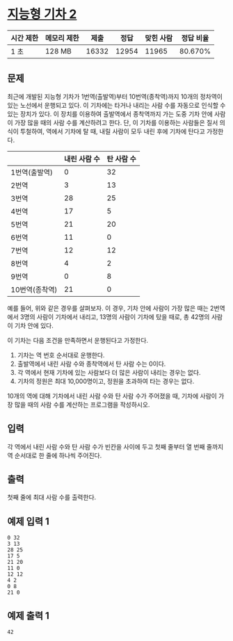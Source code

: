 # [지능형 기차 2](https://www.acmicpc.net/problem/2460)

| 시간 제한 | 메모리 제한 | 제출 | 정답 | 맞힌 사람 | 정답 비율 |
| --- | --- | --- | --- | --- | --- |
| 1 초 | 128 MB | 16332 | 12954 | 11965 | 80.670% |

## 문제

최근에 개발된 지능형 기차가 1번역(출발역)부터 10번역(종착역)까지 10개의 정차역이 있는 노선에서 운행되고 있다. 이 기차에는 타거나 내리는 사람 수를 자동으로 인식할 수 있는 장치가 있다. 이 장치를 이용하여 출발역에서 종착역까지 가는 도중 기차 안에 사람이 가장 많을 때의 사람 수를 계산하려고 한다. 단, 이 기차를 이용하는 사람들은 질서 의식이 투철하여, 역에서 기차에 탈 때, 내릴 사람이 모두 내린 후에 기차에 탄다고 가정한다.

|  | 내린 사람 수 | 탄 사람 수 |
| --- | --- | --- |
| 1번역(출발역) | 0 | 32 |
| 2번역 | 3 | 13 |
| 3번역 | 28 | 25 |
| 4번역 | 17 | 5 |
| 5번역 | 21 | 20 |
| 6번역 | 11 | 0 |
| 7번역 | 12 | 12 |
| 8번역 | 4 | 2 |
| 9번역 | 0 | 8 |
| 10번역(종착역) | 21 | 0 |

예를 들어, 위와 같은 경우를 살펴보자. 이 경우, 기차 안에 사람이 가장 많은 때는 2번역에서 3명의 사람이 기차에서 내리고, 13명의 사람이 기차에 탔을 때로, 총 42명의 사람이 기차 안에 있다.

이 기차는 다음 조건을 만족하면서 운행된다고 가정한다.

1. 기차는 역 번호 순서대로 운행한다.
2. 출발역에서 내린 사람 수와 종착역에서 탄 사람 수는 0이다.
3. 각 역에서 현재 기차에 있는 사람보다 더 많은 사람이 내리는 경우는 없다.
4. 기차의 정원은 최대 10,000명이고, 정원을 초과하여 타는 경우는 없다.

10개의 역에 대해 기차에서 내린 사람 수와 탄 사람 수가 주어졌을 때, 기차에 사람이 가장 많을 때의 사람 수를 계산하는 프로그램을 작성하시오.

## 입력

각 역에서 내린 사람 수와 탄 사람 수가 빈칸을 사이에 두고 첫째 줄부터 열 번째 줄까지 역 순서대로 한 줄에 하나씩 주어진다.

## 출력

첫째 줄에 최대 사람 수를 출력한다.

## 예제 입력 1

```
0 32
3 13
28 25
17 5
21 20
11 0
12 12
4 2
0 8
21 0

```

## 예제 출력 1

```
42
```
